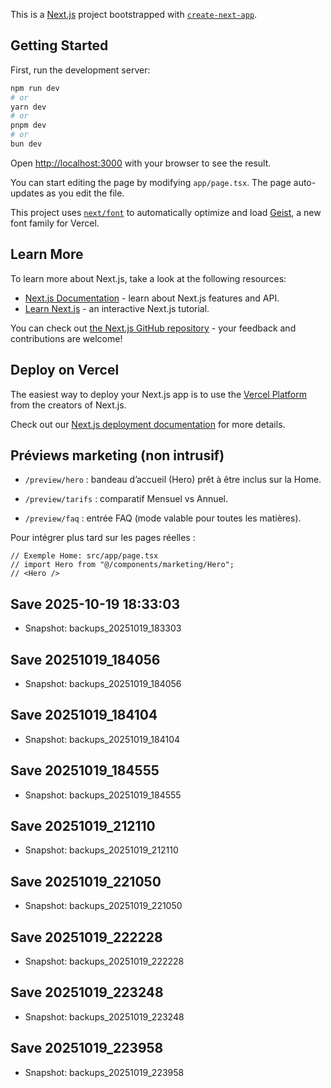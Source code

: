 
This is a [Next.js](https://nextjs.org) project bootstrapped with [`create-next-app`](https://nextjs.org/docs/app/api-reference/cli/create-next-app).

## Getting Started

First, run the development server:

```bash
npm run dev
# or
yarn dev
# or
pnpm dev
# or
bun dev
```

Open [http://localhost:3000](http://localhost:3000) with your browser to see the result.

You can start editing the page by modifying `app/page.tsx`. The page auto-updates as you edit the file.

This project uses [`next/font`](https://nextjs.org/docs/app/building-your-application/optimizing/fonts) to automatically optimize and load [Geist](https://vercel.com/font), a new font family for Vercel.

## Learn More

To learn more about Next.js, take a look at the following resources:

- [Next.js Documentation](https://nextjs.org/docs) - learn about Next.js features and API.
- [Learn Next.js](https://nextjs.org/learn) - an interactive Next.js tutorial.

You can check out [the Next.js GitHub repository](https://github.com/vercel/next.js) - your feedback and contributions are welcome!

## Deploy on Vercel

The easiest way to deploy your Next.js app is to use the [Vercel Platform](https://vercel.com/new?utm_medium=default-template&filter=next.js&utm_source=create-next-app&utm_campaign=create-next-app-readme) from the creators of Next.js.

Check out our [Next.js deployment documentation](https://nextjs.org/docs/app/building-your-application/deploying) for more details.

## Préviews marketing (non intrusif)

- `/preview/hero` : bandeau d’accueil (Hero) prêt à être inclus sur la Home.

- `/preview/tarifs` : comparatif Mensuel vs Annuel.

- `/preview/faq` : entrée FAQ (mode valable pour toutes les matières).


Pour intégrer plus tard sur les pages réelles :

```tsx
// Exemple Home: src/app/page.tsx
// import Hero from "@/components/marketing/Hero";
// <Hero />
```



## Save 2025-10-19 18:33:03
- Snapshot: backups_20251019_183303

## Save 20251019_184056
- Snapshot: backups_20251019_184056

## Save 20251019_184104
- Snapshot: backups_20251019_184104

## Save 20251019_184555
- Snapshot: backups_20251019_184555

## Save 20251019_212110
- Snapshot: backups_20251019_212110

## Save 20251019_221050
- Snapshot: backups_20251019_221050

## Save 20251019_222228
- Snapshot: backups_20251019_222228

## Save 20251019_223248
- Snapshot: backups_20251019_223248

## Save 20251019_223958
- Snapshot: backups_20251019_223958
